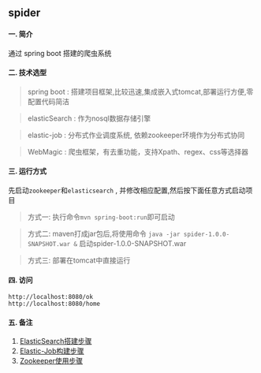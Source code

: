 ## spider

#### 一. 简介

  通过 spring boot 搭建的爬虫系统

#### 二. 技术选型

> spring boot : 搭建项目框架,比较迅速,集成嵌入式tomcat,部署运行方便,零配置代码简洁

> elasticSearch : 作为nosql数据存储引擎

> elastic-job : 分布式作业调度系统, 依赖zookeeper环境作为分布式协同

> WebMagic : 爬虫框架，有去重功能，支持Xpath、regex、css等选择器

#### 三. 运行方式

  先启动`zookeeper`和`elasticsearch` , 并修改相应配置,然后按下面任意方式启动项目

>  方式一: 执行命令`mvn spring-boot:run`即可启动

>  方式二: maven打成jar包后,将使用命令 `java -jar spider-1.0.0-SNAPSHOT.war &` 启动spider-1.0.0-SNAPSHOT.war

>  方式三: 部署在tomcat中直接运行


#### 四. 访问

    http://localhost:8080/ok
    http://localhost:8080/home

#### 五. 备注

1. [ElasticSearch搭建步骤](http://blog.csdn.net/zhengyong15984285623/article/details/52260396)
2. [Elastic-Job构建步骤](http://blog.csdn.net/zhengyong15984285623/article/details/52345931)
3. [Zookeeper使用步骤](http://blog.csdn.net/zhengyong15984285623/article/details/53323131)

